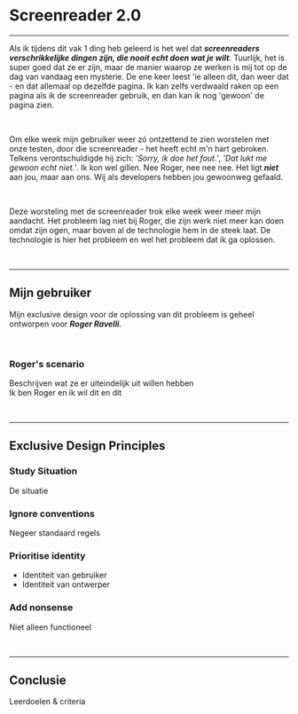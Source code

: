# Screenreader 2.0

---

Als ik tijdens dit vak 1 ding heb geleerd is het wel dat **_screenreaders verschrikkelijke dingen zijn, die nooit echt doen wat je wilt_**. Tuurlijk, het is super goed dat ze er zijn, maar de manier waarop ze werken is mij tot op de dag van vandaag een mysterie. De ene keer leest 'ie alleen dit, dan weer dat - en dat allemaal op dezelfde pagina. Ik kan zelfs verdwaald raken op een pagina als ik de screenreader gebruik, en dan kan ik nog 'gewoon' de pagina zien. 

</br>

Om elke week mijn gebruiker weer zó ontzettend te zien worstelen met onze testen, door die screenreader - het heeft echt m'n hart gebroken. Telkens verontschuldigde hij zich: _'Sorry, ik doe het fout.'_, _'Dat lukt me gewoon echt niet.'_. Ik kon wel gillen. Nee Roger, nee nee nee. Het ligt **_niet_** aan jou, maar aan ons. Wij als developers hebben jou gewoonweg gefaald. 

</br>

Deze worsteling met de screenreader trok elke week weer meer mijn aandacht. Het probleem lag niet bij Roger, die zijn werk niet meer kan doen omdat zijn ogen, maar boven al de technologie hem in de steek laat. De technologie is hier het probleem en wel het probleem dat ik ga oplossen.

</br>

---
<!-- Over de gebruiker -->

## Mijn gebruiker  
Mijn exclusive design voor de oplossing van dit probleem is geheel ontworpen voor **_Roger Ravelli_**.  

</br>

### Roger's scenario  
Beschrijven wat ze er uiteindelijk uit willen hebben  
Ik ben Roger en ik wil dit en dit 

</br>

---

<!--  Exclusive Design Principles -->
## Exclusive Design Principles  
### Study Situation  
De situatie  

### Ignore conventions  
Negeer standaard regels  

### Prioritise identity  
- Identiteit van gebruiker  
- Identiteit van ontwerper  

### Add nonsense  
Niet alleen functioneel  

</br>

---

<!-- Conclusie -->
## Conclusie
Leerdoelen & criteria


<!-- ##

## Inleiding
Deze README dient als een samenvatting van alle documentatie. -->



<!-- ## :nerd_face: Het vak

_The course Human Centred Design is about learning to design and build websites for real humans, using user testing and iterative design proces. Human Centred Design is part of the half year minor programme about Web Design and Development in Amsterdam. Bachelor Communication and Multimedia Design, Amsterdam University of Applied Science._

### Opdrachtomschrijving
Voor dit vak krijg je een ontwerp-opdracht die je gaat maken voor 1 mens. Een echt mens. Je moet je ontwerp 3 keer testen. Door te testen en te itereren ga je je ontwerp verbeteren. Uiteindelijk heb je een ontwerp dat exclusief gemaakt is voor 1 persoon. Een _exclusive design_ ... Wie is deze persoon dan voor wie je dit gaat maken? Wat vindt deze persoon leuk of juist niet? En hoe bedient deze persoon een computer?

Het doel van deze opdracht is om je te verdiepen in een gebruiker, en om te leren testen. Test of jouw gebruiker, jouw 'mens', je ontwerp goed kan bedienen. Kloppen je aannames? Door te prototypen en testen met echte mensen leer je hoe je je ontwerp kan verbeteren.

### Probleemstelling
De persoon waar ik voor heb ontworpen is Roger. Roger is 54 jaar en tien jaar geleden slechtziend geworden. De ziekte heet maculadegeneratie en is een progressieve oogziekte, waarbij het centrale zicht wegvalt. Omdat het progressief is, wordt het elk jaar slechter. Het is alsof er een vuist voor je ogen is. Door heel het gezichtsveld bevinden zich vlekken. Rechts is het zelfs een grote vlek. Daaromheen kun je wel zien, maar doordat het centrale zicht wegvalt, zie je de rest minder scherp. Zelf gaf Roger aan dat hij de vorm van de kerk wel ziet, maar de klok niet.

Uit de testen bleek dat Roger nog vaak zijn muis (en dus zicht) gebruikt, maar eigenlijk wilt hij dit niet. Is het daarom mogelijk om een app/website te maken die door middel van het toetsenbord en audio gebruikt kan worden? -->


<!-- Installatie -->

<!-- concept -->

<!-- screenshots -->

<!-- design -->

<!-- exclusive design principles -->
<!-- 
## :see_no_evil: Exclusive Design Principles

### Overview

### 1). Study Situation
Om te kunnen ontwerpen voor iedereen is het nodig dat je elk individueel bestudeert. Wat zijn zijn/haar gebreken? Wat kan deze persoon wel? Wat vindt de persoon interessant/leuk? Welke manier van interacteren heeft zijn/haar voorkeur? Het is dus belangrijk dat je eerst de situatie bestudeert en de persoon eventueel vragen stelt om achter bepaalde dingen te komen.

### 2). Ignoring Conventions
Op Wikipedia staat:  _Een conventie is een gangbare of verwachte manier van handelen binnen een groep of gemeenschap._  Encyclo.nl zegt:  _wat de mensen meestal doen._

Het staat er goed:  **_de verwachte manier van handelen_**  en  **_wat de mensen meestal doen_**. Deze conventies zijn ontworpen door ontwerpers en werken misschien helemaal niet voor mensen die geen ontwerpers zijn. Daarnaast komt er nog eens bij kijken dat ik hier ontwerp voor Roger. Roger kan niet even een grote witte popup wegklikken of vergelijkbare dingen doen. Wat voor mij normaal is, is voor niet ontwerpers misschien helemaal niet normaal, laat staan voor Roger.

### 3). Prioritise Identity
Door 'beperkte' mensen te betrekken bij het ontwerpen, worden deze als het ware jouw mede-ontwerpers in plaats van objecten die je bestudeert. Als jij een website ontwerpt voor een jong iemand, dan is het best wel leuk om er tussendoor grapjes in te stoppen of om de computer soms domme dingen te laten zeggen.

Alleen op het moment dat je iets ontwerpt voor wat oudere mensen én de website heeft een informatief doel (dus een een website met blogs/nieuwsartikelen) dan sla je de plank mis als je een beetje grappig gaat doen.

Dit komt allemaal weer samen bij het eerste onderdeel: bestudeer de situatie. Wie is de persoon waar jij het voor maakt? Hecht deze waarde aan snelheid of aan humor? Beiden misschien?

Gebruik de identiteit van de persoon voor wie je gaat ontwerpen. Door de identiteit voorop te stellen, krijg je ongetwijfeld nieuwe ideeën en inzichten.

### 4). Add Nonsense
Naast dat het vaak ook wel leuk is, zorgt het er ook voor dat je buiten de kaders gaat denken. Door iets te doen wat op voorhand nogal 'onzinnig' lijkt, maak je dingen die uiteindelijk misschien toch niet zo onzinnig zijn.

Door onzin toe te voegen, maak je alle dingen die je kunt bedenken zonder dat je ze gek vindt. Door dit te doen, ontstaan er een hoop dingen die eigenlijk helemaal niet zo gek blijken te zijn.

In de [Wiki]() kun je lezen hoe ik deze principes heb toegepast binnen dit project. -->



<!-- testen -->
<!-- ## :mag: Testen

### Week 1

Het volledige testverslag van week 1 is in de [Wiki]() te lezen.

### Week 2

Het volledige testverslag van week 2 is in de [Wiki]() te lezen.

### Week 3

Het volledige testverslag van week 3 is in de [Wiki]() te lezen. -->



<!-- bronnen? -->